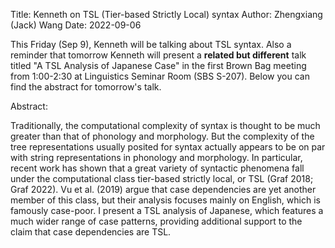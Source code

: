 Title: Kenneth on TSL (Tier-based Strictly Local) syntax
Author: Zhengxiang (Jack) Wang
Date: 2022-09-06

This Friday (Sep 9), Kenneth will be talking about TSL syntax. Also a reminder that tomorrow Kenneth will present a **related but different** talk titled "A TSL Analysis of Japanese Case" in the first Brown Bag meeting from 1:00-2:30 at Linguistics Seminar Room (SBS S-207). Below you can find the abstract for tomorrow's talk.

Abstract:

Traditionally, the computational complexity of syntax is thought to be much greater than that of phonology and morphology. But the complexity of the tree representations usually posited for syntax actually appears to be on par with string representations in phonology and morphology. In particular, recent work has shown that a great variety of syntactic phenomena fall under the computational class tier-based strictly local, or TSL (Graf 2018; Graf 2022). Vu et al. (2019) argue that case dependencies are yet another member of this class, but their analysis focuses mainly on English, which is famously case-poor. I present a TSL analysis of Japanese, which features a much wider range of case patterns, providing additional support to the claim that case dependencies are TSL.




